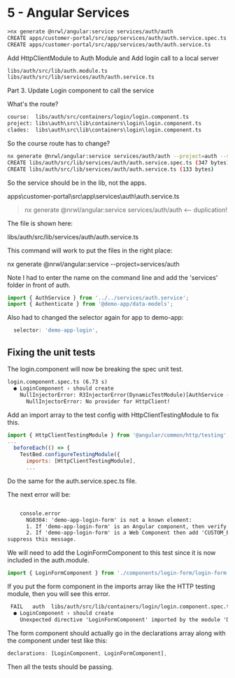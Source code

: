 # 5 - Angular Services

```txt
>nx generate @nrwl/angular:service services/auth/auth
CREATE apps/customer-portal/src/app/services/auth/auth.service.spec.ts
CREATE apps/customer-portal/src/app/services/auth/auth.service.ts
```

Add HttpClientModule to Auth Module and Add login call to a local server

```txt
libs/auth/src/lib/auth.module.ts
libs/auth/src/lib/services/auth/auth.service.ts
```

Part 3. Update Login component to call the service

What's the route?

```txt
course:  libs/auth/src/containers/login/login.component.ts
project: libs\auth\src\lib\containers\login\login.component.ts
clades:  libs\auth\src\lib\containers\login\login.component.ts
```

So the course route has to change?

```bash
nx generate @nrwl/angular:service services/auth/auth --project=auth --skip-import
CREATE libs/auth/src/lib/services/auth/auth.service.spec.ts (347 bytes)
CREATE libs/auth/src/lib/services/auth/auth.service.ts (133 bytes)
```

So the service should be in the lib, not the apps.

apps\customer-portal\src\app\services\auth\auth.service.ts

>nx generate @nrwl/angular:service services/auth/auth <-- duplication!

The file is shown here:

libs/auth/src/lib/services/auth/auth.service.ts

This command will work to put the files in the right place:

nx generate @nrwl/angular:service --project=services/auth

Note I had to enter the name on the command line and add the 'services' folder in front of auth.

```js
import { AuthService } from '../../services/auth.service';
import { Authenticate } from '@demo-app/data-models';
```

Also had to changed the selector again for app to demo-app:

```js
  selector: 'demo-app-login',
```

## Fixing the unit tests

The login.component will now be breaking the spec unit test.

```txt
login.component.spec.ts (6.73 s)
  ● LoginComponent › should create
    NullInjectorError: R3InjectorError(DynamicTestModule)[AuthService -> HttpClient -> HttpClient]:
      NullInjectorError: No provider for HttpClient!
```

Add an import array to the test config with HttpClientTestingModule to fix this.

```js
import { HttpClientTestingModule } from '@angular/common/http/testing';
...
  beforeEach(() => {
    TestBed.configureTestingModule({
      imports: [HttpClientTestingModule],
      ...
```

Do the same for the auth.service.spec.ts file.

The next error will be:

```txt

    console.error
      NG0304: 'demo-app-login-form' is not a known element:
      1. If 'demo-app-login-form' is an Angular component, then verify that it is part of this module.
      2. If 'demo-app-login-form' is a Web Component then add 'CUSTOM_ELEMENTS_SCHEMA' to the '@NgModule.schemas' of this component to 
suppress this message.
```

We will need to add the LoginFormComponent to this test since it is now included in the auth.module.

```js
import { LoginFormComponent } from './components/login-form/login-form.component';
```

If you put the form component in the imports array like the HTTP testing module, then you will see this error.

```txt
 FAIL   auth  libs/auth/src/lib/containers/login/login.component.spec.ts
  ● LoginComponent › should create
    Unexpected directive 'LoginFormComponent' imported by the module 'DynamicTestModule'. Please add an @NgModule annotation.
```

The form component should actually go in the declarations array along with the component under test like this:

```js
declarations: [LoginComponent, LoginFormComponent],
```

Then all the tests should be passing.
